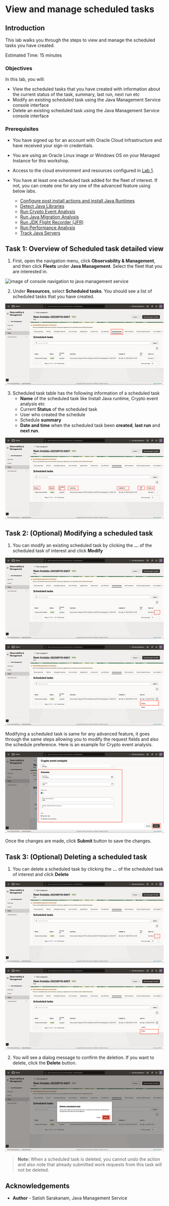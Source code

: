 # View and manage scheduled tasks

## Introduction

This lab walks you through the steps to view and manage the scheduled tasks you have created.

Estimated Time: 15 minutes

### Objectives

In this lab, you will:

  * View the scheduled tasks that you have created with information about the current status of the task, summary, last run, next run etc
  * Modify an existing scheduled task using the Java Management Service console interface
  * Delete an existing scheduled task using the Java Management Service console interface


### Prerequisites

  * You have signed up for an account with Oracle Cloud Infrastructure and have received your sign-in credentials.
  * You are using an Oracle Linux image or Windows OS on your Managed Instance for this workshop.
  * Access to the cloud environment and resources configured in [Lab 1](?lab=set-up-and-enable-advanced-features-on-java-management-service).
  * You have at least one scheduled task added for the fleet of interest. If not, you can create one for any one of the advanced feature using below labs.

    * [Configure post install actions and install Java Runtimes](?lab=configure-post-install-actions-and-install-java-runtimes)
    * [Detect Java Libraries](?lab=detect-java-libraries)
    * [Run Crypto Event Analysis](?lab=run-crypto-event-analysis)
    * [Run Java Migration Analysis](?lab=run-java-migration-analysis)
    * [Run JDK Flight Recorder (JFR)](?lab=run-jdk-flightrecorder-jfr)
    * [Run Performance Analysis](?lab=run-performance-analysis)
    * [Track Java Servers](?lab=track-java-servers)

## Task 1: Overview of Scheduled task detailed view
1. First, open the navigation menu, click **Observability & Management**, and then click **Fleets** under **Java Management**. Select the fleet that you are interested in.

 ![image of console navigation to java management service](../view-and-monitor-work-requests/images/console-navigation-jms.png)

2. Under **Resources**, select **Scheduled tasks**. You should see a list of scheduled tasks that you have created.

 ![image of scheduled tasks resource tab](images/scheduled-tasks-resource-tab.png)

3. Scheduled task table has the following information of a scheduled task
    * **Name** of the scheduled task like Install Java runtime, Crypto event analysis etc
    * Current **Status** of the scheduled task
    * User who created the schedule
    * Schedule **summary**
    * **Date and time** when the scheduled task been **created**, **last run** and **next run**.

 ![image of scheduled task table](images/scheduled-tasks-table.png)

## Task 2: (Optional) Modifying a scheduled task

1. You can modify an existing scheduled task by clicking the **...** of the scheduled task of interest and click **Modify**

 ![image of scheduled task modify step 1](images/scheduled-task-modify-step-1.png)

 ![image of scheduled task modify step 2](images/scheduled-task-modify-step-2.png)

 Modifying a scheduled task is same for any advanced feature, it goes through the same steps allowing you to modify the request fields and also the schedule preference. Here is an example for Crypto event analysis.

 ![image of crypto event analysis modify view](images/scheduled-task-modify-step-3.png)

 Once the changes are made, click **Submit** button to save the changes.

## Task 3: (Optional) Deleting a scheduled task

1. You can delete a scheduled task by clicking the **...** of the scheduled task of interest and click **Delete**

 ![image of scheduled task modify step 1](images/scheduled-task-modify-step-1.png)

 ![image of scheduled task delete button](images/scheduled-task-delete-step-1.png)

2. You will see a dialog message to confirm the deletion. If you want to delete, click the **Delete** button.

 ![image of scheduled task delete button](images/scheduled-task-delete-step-2.png)

 >**Note:** When a scheduled task is deleted, you cannot undo the action and also note that already submitted work requests from this task will not be deleted.

## Acknowledgements

 * **Author** - Satish Sarakanam, Java Management Service
